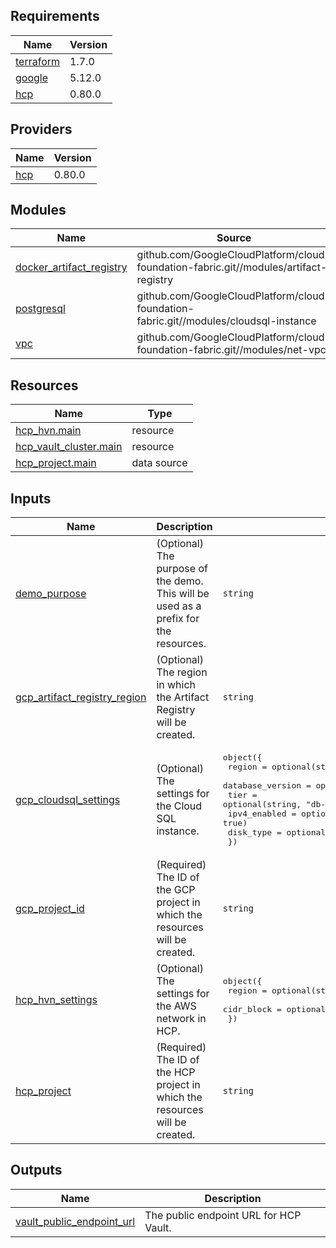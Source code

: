 ## Requirements

| Name | Version |
|------|---------|
| <a name="requirement_terraform"></a> [terraform](#requirement\_terraform) | 1.7.0 |
| <a name="requirement_google"></a> [google](#requirement\_google) | 5.12.0 |
| <a name="requirement_hcp"></a> [hcp](#requirement\_hcp) | 0.80.0 |

## Providers

| Name | Version |
|------|---------|
| <a name="provider_hcp"></a> [hcp](#provider\_hcp) | 0.80.0 |

## Modules

| Name | Source | Version |
|------|--------|---------|
| <a name="module_docker_artifact_registry"></a> [docker\_artifact\_registry](#module\_docker\_artifact\_registry) | github.com/GoogleCloudPlatform/cloud-foundation-fabric.git//modules/artifact-registry | v28.0.0 |
| <a name="module_postgresql"></a> [postgresql](#module\_postgresql) | github.com/GoogleCloudPlatform/cloud-foundation-fabric.git//modules/cloudsql-instance | v28.0.0 |
| <a name="module_vpc"></a> [vpc](#module\_vpc) | github.com/GoogleCloudPlatform/cloud-foundation-fabric.git//modules/net-vpc | v28.0.0 |

## Resources

| Name | Type |
|------|------|
| [hcp_hvn.main](https://registry.terraform.io/providers/hashicorp/hcp/0.80.0/docs/resources/hvn) | resource |
| [hcp_vault_cluster.main](https://registry.terraform.io/providers/hashicorp/hcp/0.80.0/docs/resources/vault_cluster) | resource |
| [hcp_project.main](https://registry.terraform.io/providers/hashicorp/hcp/0.80.0/docs/data-sources/project) | data source |

## Inputs

| Name | Description | Type | Default | Required |
|------|-------------|------|---------|:--------:|
| <a name="input_demo_purpose"></a> [demo\_purpose](#input\_demo\_purpose) | (Optional) The purpose of the demo. This will be used as a prefix for the resources. | `string` | `"hashitalks2024"` | no |
| <a name="input_gcp_artifact_registry_region"></a> [gcp\_artifact\_registry\_region](#input\_gcp\_artifact\_registry\_region) | (Optional) The region in which the Artifact Registry will be created. | `string` | `"us-east1"` | no |
| <a name="input_gcp_cloudsql_settings"></a> [gcp\_cloudsql\_settings](#input\_gcp\_cloudsql\_settings) | (Optional) The settings for the Cloud SQL instance. | <pre>object({<br>    region           = optional(string, "us-east1")<br>    database_version = optional(string, "POSTGRES_15")<br>    tier             = optional(string, "db-g1-small")<br>    ipv4_enabled     = optional(bool, true)<br>    disk_type        = optional(string, "PD_HDD")<br>  })</pre> | <pre>{<br>  "database_version": "POSTGRES_15",<br>  "disk_type": "PD_HDD",<br>  "ipv4_enabled": true,<br>  "region": "us-east1",<br>  "tier": "db-g1-small"<br>}</pre> | no |
| <a name="input_gcp_project_id"></a> [gcp\_project\_id](#input\_gcp\_project\_id) | (Required) The ID of the GCP project in which the resources will be created. | `string` | n/a | yes |
| <a name="input_hcp_hvn_settings"></a> [hcp\_hvn\_settings](#input\_hcp\_hvn\_settings) | (Optional) The settings for the AWS network in HCP. | <pre>object({<br>    region     = optional(string, "us-east-1")<br>    cidr_block = optional(string, "172.25.16.0/20")<br>  })</pre> | <pre>{<br>  "cidr_block": "172.25.16.0/20",<br>  "region": "us-east-1"<br>}</pre> | no |
| <a name="input_hcp_project"></a> [hcp\_project](#input\_hcp\_project) | (Required) The ID of the HCP project in which the resources will be created. | `string` | n/a | yes |

## Outputs

| Name | Description |
|------|-------------|
| <a name="output_vault_public_endpoint_url"></a> [vault\_public\_endpoint\_url](#output\_vault\_public\_endpoint\_url) | The public endpoint URL for HCP Vault. |
